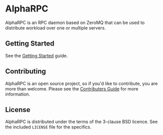 # AlphaRPC

AlphaRPC is an RPC daemon based on ZeroMQ that can be used to distribute
workload over one or multiple servers.

## Getting Started

See the [Getting Started](getting-started.md) guide.

## Contributing

AlphaRPC is an open source project, so if you'd like to contribute, you are
more than welcome. Please see the [Contributers Guide](CONTRIBUTING.md) for
more information.

## License

AlphaRPC is distributed under the terms of the 3-clause BSD licence. See
the included `LICENSE` file for the specifics.
